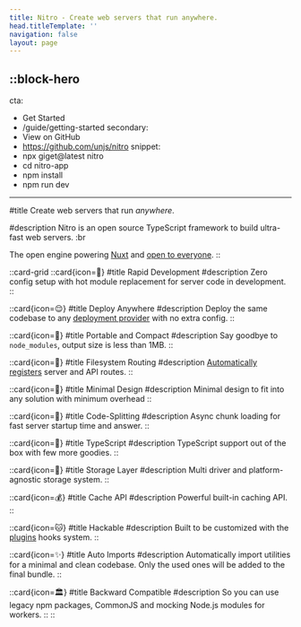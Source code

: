 ```yaml
---
title: Nitro - Create web servers that run anywhere.
head.titleTemplate: ''
navigation: false
layout: page
---
```



::block-hero
---
cta:
  - Get Started
  - /guide/getting-started
secondary:
  - View on GitHub
  - https://github.com/unjs/nitro
snippet:
  - npx giget@latest nitro
  - cd nitro-app
  - npm install
  - npm run dev
---

#title
Create web servers that run *anywhere*.

#description
Nitro is an open source TypeScript framework to build ultra-fast web servers. :br

The open engine powering [Nuxt](https://nuxt.com) and [open to everyone](https://github.com/unjs/nitro/discussions/1015).
::

::card-grid
  ::card{icon=🐇}
  #title
  Rapid Development
  #description
  Zero config setup with hot module replacement for server code in development.
  ::

  ::card{icon=😌}
  #title
  Deploy Anywhere
  #description
  Deploy the same codebase to any [deployment provider](/deploy) with no extra config.
  ::

  ::card{icon=💼}
  #title
  Portable and Compact
  #description
  Say goodbye to `node_modules`, output size is less than 1MB.
  ::

  ::card{icon=📁}
  #title
  Filesystem Routing
  #description
  [Automatically registers](/guide/routing) server and API routes.
  ::

  ::card{icon=🤏}
  #title
  Minimal Design
  #description
  Minimal design to fit into any solution with minimum overhead
  ::

  ::card{icon=🚀}
  #title
  Code-Splitting
  #description
  Async chunk loading for fast server startup time and answer.
  ::

  ::card{icon=👕}
  #title
  TypeScript
  #description
  TypeScript support out of the box with few more goodies.
  ::

  ::card{icon=💾}
  #title
  Storage Layer
  #description
  Multi driver and platform-agnostic storage system.
  ::

  ::card{icon=💰}
  #title
  Cache API
  #description
  Powerful built-in caching API.
  ::

  ::card{icon=🐱}
  #title
  Hackable
  #description
  Built to be customized with the [plugins](/guide/plugins) hooks system.
  ::

  ::card{icon=✨}
  #title
  Auto Imports
  #description
  Automatically import utilities for a minimal and clean codebase. Only the used ones will be added to the final bundle.
  ::

  ::card{icon=🏛️}
  #title
  Backward Compatible
  #description
  So you can use legacy npm packages, CommonJS and mocking Node.js modules for workers.
  ::
::
